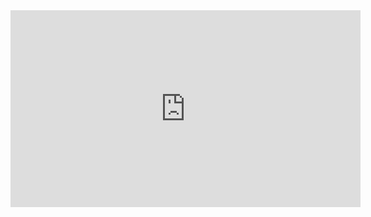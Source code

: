 <iframe width="560" height="315" src="https://www.youtube.com/watch?v=CJC8f74l2Rw" frameborder="0" allowfullscreen></iframe>
